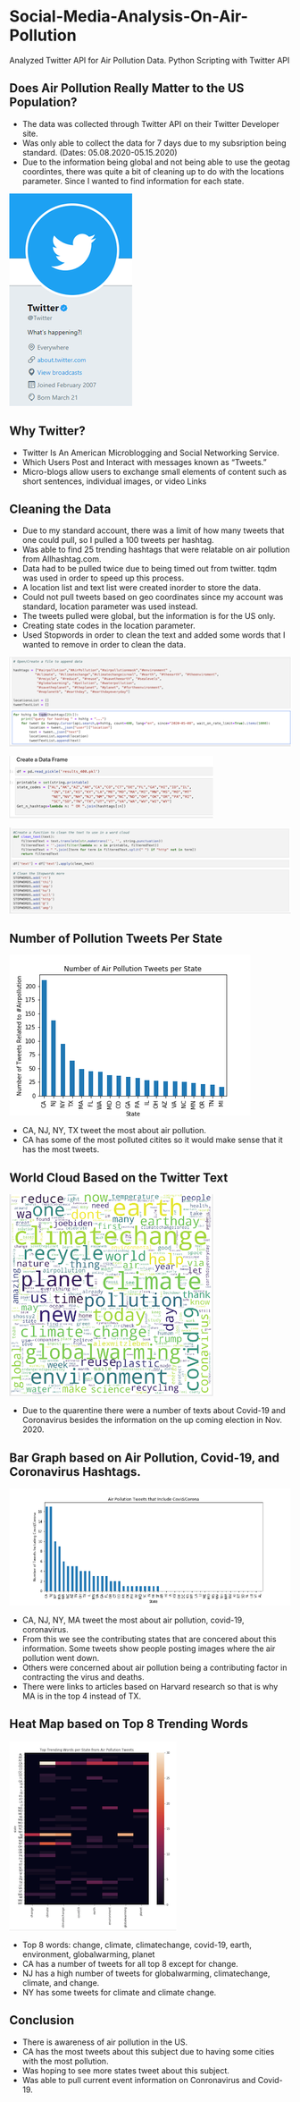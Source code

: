 # Social-Media-Analysis-On-Air-Pollution
Analyzed Twitter API for Air Pollution Data. Python Scripting with Twitter API


## Does Air Pollution Really Matter to the US Population?
* The data was collected through Twitter API on their Twitter Developer site. 
* Was only able to collect the data for 7 days due to my subsription being standard. (Dates: 05.08.2020-05.15.2020)
* Due to the information being global and not being able to use the geotag coordintes, 
  there was quite a bit of cleaning up to do with the locations parameter. Since I wanted
  to find information for each state. 

![Twitter](images/Twitter.png)
## Why Twitter?
* Twitter Is An American Microblogging and Social Networking Service.
* Which Users Post and Interact with messages known as “Tweets.”
* Micro-blogs allow users to exchange small elements of content such as short sentences, individual images, or video Links

## Cleaning the Data
* Due to my standard account, there was a limit of how many tweets that one could pull, so I pulled a 100 tweets per hashtag. 
* Was able to find 25 trending hashtags that were relatable on air pollution from Allhashtag.com. 
* Data had to be pulled twice due to being timed out from twitter. tqdm was used in order to speed up this process.
* A location list and text list were created inorder to store the data.
* Could not pull tweets based on geo coordinates since my account was standard, location parameter was used instead.
* The tweets pulled were global, but the information is for the US only. 
* Creating state codes in the location parameter. 
* Used Stopwords in order to clean the text and added some words that I wanted to remove in order to clean the data.

![hashtags](images/hashtags.png)

![state_codes](images/state_codes.png)

![cleantext](images/cleantext.png)


## Number of Pollution Tweets Per State
![Tweets_State](images/Tweets_State.png)

* CA, NJ, NY, TX tweet the most about air pollution.
* CA has some of the most polluted citites so it would make sense that it has the most tweets.



## World Cloud Based on the Twitter Text
![Wordc_small.png](images/Wordc_small.png)


* Due to the quarentine there were a number of texts about Covid-19 and Coronavirus besides the information on the up    coming election in Nov. 2020.


## Bar Graph based on Air Pollution, Covid-19, and Coronavirus Hashtags.  
![Covid_Corona](images/Covid_Corona.png)

* CA, NJ, NY, MA tweet the most about air pollution, covid-19, coronavirus.
* From this we see the contributing states that are concered about this information.  Some tweets show people posting images       where the air pollution went down.
* Others were concerned about air pollution being a contributing factor in contracting the virus and deaths.
* There were links to articles based on Harvard research so that is why MA is in the top 4 instead of TX. 

## Heat Map based on Top 8 Trending Words 
![Heatm_small](images/Heatm_small.png)

* Top 8 words: change, climate, climatechange, covid-19, earth, environment,  globalwarming, planet
* CA has a number of tweets for all top 8 except for change.
* NJ has a high number of tweets for globalwarming, climatechange, climate, and change.
* NY has some tweets for climate and climate change.

## Conclusion
* There is awareness of air pollution in the US.  
* CA has the most tweets about this subject due to having some cities with the most pollution. 
* Was hoping to see more states tweet about this subject.
* Was able to pull current event information on Conronavirus and Covid-19. 

